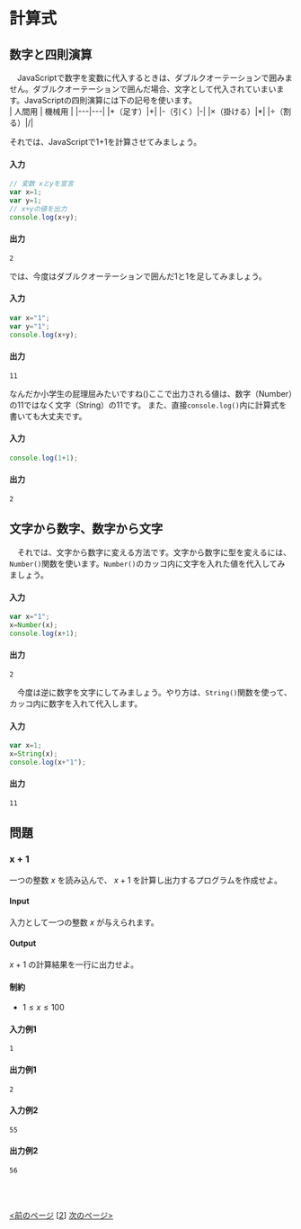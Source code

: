 # 計算式
## 数字と四則演算
　JavaScriptで数字を変数に代入するときは、ダブルクオーテーションで囲みません。ダブルクオーテーションで囲んだ場合、文字として代入されていまいます。JavaScriptの四則演算には下の記号を使います。<br>
| 人間用 | 機械用 |
|---|---|
|+（足す）|+|
|-（引く）|-|
|×（掛ける）|\*|
|÷（割る）|/|


それでは、JavaScriptで1+1を計算させてみましょう。

#### 入力
```js
// 変数 xとyを宣言
var x=1;
var y=1;
// x+yの値を出力
console.log(x+y);
```
#### 出力
```
2
```
では、今度はダブルクオーテーションで囲んだ1と1を足してみましょう。

#### 入力
```js
var x="1";
var y="1";
console.log(x+y);
```
#### 出力
```
11
```
なんだか小学生の屁理屈みたいですね()ここで出力される値は、数字（Number）の11ではなく文字（String）の11です。
また、直接`console.log()`内に計算式を書いても大丈夫です。

#### 入力
```js
console.log(1+1);
```
#### 出力
```
2
```

## 文字から数字、数字から文字
　それでは、文字から数字に変える方法です。文字から数字に型を変えるには、`Number()`関数を使います。`Number()`のカッコ内に文字を入れた値を代入してみましょう。

#### 入力
```js
var x="1";
x=Number(x);
console.log(x+1);
```
#### 出力
```
2
```
　今度は逆に数字を文字にしてみましょう。やり方は、`String()`関数を使って、カッコ内に数字を入れて代入します。

#### 入力
```js
var x=1;
x=String(x);
console.log(x+"1");
```
#### 出力
```
11
```

## 問題
### x + 1
一つの整数 $x$ を読み込んで、 $x + 1$ を計算し出力するプログラムを作成せよ。
#### Input
入力として一つの整数 $x$ が与えられます。
#### Output
$x + 1$ の計算結果を一行に出力せよ。
#### 制約
- $1 \leq x \leq 100$
#### 入力例1
```
1
```
#### 出力例1
```
2
```
#### 入力例2
```
55
```
#### 出力例2
```
56
```

<br><br>


[<前のページ](../hello-world) \[[2](./)\] [次のページ>](../extra1/README.md)

